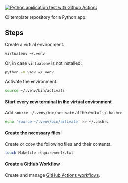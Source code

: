 [![Python application test with Github Actions](https://github.com/basbiezemans/integration-test-repo/actions/workflows/pythonapp.yml/badge.svg)](https://github.com/basbiezemans/integration-test-repo/actions/workflows/pythonapp.yml)

CI template repository for a Python app.

## Steps
Create a virtual environment.
```bash
virtualenv ~/.venv
```
Or, in case `virtualenv` is not installed:
```bash
python -m venv ~/.venv
```
Activate the environment.
```bash
source ~/.venv/bin/activate
```

#### Start every new terminal in the virtual environment
Add `source ~/.venv/bin/activate` at the end of `~/.bashrc`.

```bash
echo 'source ~/.venv/bin/activate' >> ~/.bashrc
```

#### Create the necessary files
Create or copy the following files and their contents.

```bash
touch Makefile requirements.txt
```

#### Create a GitHub Workflow
Create and manage [GitHub Actions workflows](https://docs.github.com/en/actions/using-workflows).
